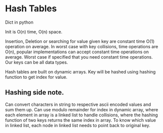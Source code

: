 # Hash Tables
Dict in python

Init is O(n) time, O(n) space.

Insertion, Deletion or searching for value given key are constant time O(1) operation on average.
In worst case with key collisions, time operations are O(n), popular implementations can accept constant time operations on average.
Worst case if specified that you need constant time operations.
Our keys can be all data types.

Hash tables are built on dynamic arrays.
Key will be hashed using hashing function to get index for value.

## Hashing side note.
Can convert characters in string to respective ascii encoded values and sum them up.
Can use modulo remainder for index in dynamic array, where each element in array is a linked list to handle collisions, where the hashing function of two keys returns the same index in array. To know which value in linked list, each node in linked list needs to point back to original key.
